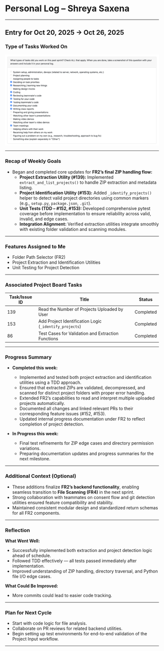 # Personal Log – Shreya Saxena

---

## Entry for Oct 20, 2025 → Oct 26, 2025

### Type of Tasks Worked On
![Personal Log](../../../screenshots/Shreya_Saxena_week-8.png)

---

### Recap of Weekly Goals
- Began and completed core updates for **FR2’s final ZIP handling flow:**
  - **Project Extraction Utility (#139):** Implemented `extract_and_list_projects()` to handle ZIP extraction and metadata listing.  
  - **Project Identification Utility (#153):** Added `_identify_projects()` helper to detect valid project directories using common markers (e.g., `setup.py`, `package.json`, `.git`).  
  - **Unit Tests (TDD – #152, #153):** Developed comprehensive pytest coverage before implementation to ensure reliability across valid, invalid, and edge cases.  
  - **Integration Alignment:** Verified extraction utilities integrate smoothly with existing folder validation and scanning modules.  

---

### Features Assigned to Me
- Folder Path Selector (FR2)  
- Project Extraction and Identification Utilities  
- Unit Testing for Project Detection  

---

### Associated Project Board Tasks
| Task/Issue ID | Title                                         | Status       |
|----------------|-----------------------------------------------|--------------|
| 139            | Read the Number of Projects Uploaded by User  | Completed  |
| 153            | Add Project Identification Logic (`_identify_projects`) | Completed |
| 86             | Test Cases for Validation and Extraction Functions | Completed |

---

### Progress Summary
- **Completed this week:**  
  - Implemented and tested both project extraction and identification utilities using a TDD approach.  
  - Ensured that extracted ZIPs are validated, decompressed, and scanned for distinct project folders with proper error handling.  
  - Extended FR2’s capabilities to read and interpret multiple uploaded projects automatically.  
  - Documented all changes and linked relevant PRs to their corresponding feature issues (#152, #153).  
  - Updated internal progress documentation under FR2 to reflect completion of project detection.  

- **In Progress this week:**  
  - Final test refinements for ZIP edge cases and directory permission variations.  
  - Preparing documentation updates and progress summaries for the next milestone.  

---

### Additional Context (Optional)
- These additions finalize **FR2’s backend functionality**, enabling seamless transition to **File Scanning (FR4)** in the next sprint.  
- Strong collaboration with teammates on consent flow and git detection utilities ensured feature compatibility and stability.  
- Maintained consistent modular design and standardized return schemas for all FR2 components.  

---

### Reflection

**What Went Well:**  
* Successfully implemented both extraction and project detection logic ahead of schedule.  
* Followed TDD effectively — all tests passed immediately after implementation.  
* Improved understanding of ZIP handling, directory traversal, and Python file I/O edge cases.  

**What Could Be Improved:**  
* More commits could lead to easier code tracking. 

---

### Plan for Next Cycle
* Start with code logic for file analysis.
* Collaborate on PR reviews for related backend utilities.  
* Begin setting up test environments for end-to-end validation of the Project Input workflow.  

---
